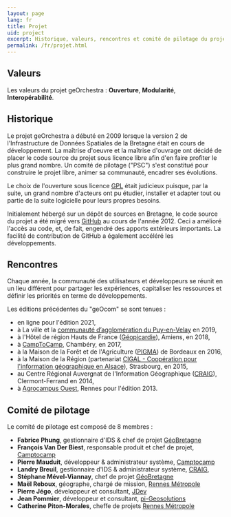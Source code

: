 ```yaml
---
layout: page
lang: fr
title: Projet
uid: project
excerpt: Historique, valeurs, rencontres et comité de pilotage du projet
permalink: /fr/projet.html
---
```


## Valeurs

Les valeurs du projet geOrchestra : **Ouverture**, **Modularité**, **Interopérabilité**.

## Historique

Le projet geOrchestra a débuté en 2009 lorsque la version 2 de l'Infrastructure de Données Spatiales de la Bretagne était en cours de développement.
La maîtrise d'oeuvre et la maîtrise d'ouvrage ont décidé de placer le code source du projet sous licence libre afin d'en faire profiter le plus grand nombre.
Un comité de pilotage ("PSC") s'est constitué pour construire le projet libre, animer sa communauté, encadrer ses évolutions.

Le choix de l'ouverture sous licence [GPL](http://fr.wikipedia.org/wiki/Licence_publique_g%C3%A9n%C3%A9rale_GNU) était judicieux puisque, par la suite, un grand nombre d'acteurs ont pu étudier, installer et adapter tout ou partie de la suite logicielle pour leurs propres besoins.

Initialement hébergé sur un dépôt de sources en Bretagne, le code source du projet a été migré vers [GitHub](https://github.com/georchestra) au cours de l'année 2012.
Ceci a amélioré l'accès au code, et, de fait, engendré des apports extérieurs importants. La facilité de contribution de GitHub a également accéléré les développements.

## Rencontres

Chaque année, la communauté des utilisateurs et développeurs se réunit en un lieu différent pour partager les expériences, capitaliser les ressources et définir les priorités en terme de développements.

Les éditions précédentes du "geOcom" se sont tenues :

 * en ligne pour l'édition 2021,
 * à La ville et la [communauté d’agglomération du Puy-en-Velay](https://opendata.agglo-lepuyenvelay.fr/) en 2019,
 * à l'Hôtel de région Hauts de France ([Géopicardie](http://www.geopicardie.fr/portail/)), Amiens, en 2018,
 * à [CampToCamp](https://www.camptocamp.com), Chambéry, en 2017,
 * à la Maison de la Forêt et de l'Agriculture ([PIGMA](https://www.pigma.org)) de Bordeaux en 2016,
 * à la Maison de la Région (partenariat [CIGAL - Coopération pour l'information géographique en Alsace](http://www.cigalsace.org/portail/)), Strasbourg, en 2015,
 * au Centre Régional Auvergnat de l'Information Géographique ([CRAIG](http://craig.fr/)), Clermont-Ferrand en 2014,
 * à [Agrocampus Ouest](http://www.agrocampus-ouest.fr/), Rennes pour l'édition 2013.

## Comité de pilotage

Le comité de pilotage est composé de 8 membres :

 * **Fabrice Phung**, gestionnaire d'IDS & chef de projet [GéoBretagne](https://geobretagne.fr)
 * **François Van Der Biest**, responsable produit et chef de projet, [Camptocamp](http://www.camptocamp.com/)
 * **Pierre Mauduit**, développeur & administrateur système, [Camptocamp](http://www.camptocamp.com/)
 * **Landry Breuil**, gestionnaire d'IDS & administrateur système, [CRAIG](http://craig.fr/),
 * **Stéphane Mével-Viannay**, chef de projet [GéoBretagne](https://geobretagne.fr)
 * **Maël Reboux**, géographe, chargé de mission, [Rennes Métropole](http://metropole.rennes.bzh/)
 * **Pierre Jégo**, développeur et consultant, [JDev](https://jdev.fr/)
 * **Jean Pommier**, développeur et consultant, [pi-Geosolutions](http://www.pi-geosolutions.fr/)
 * **Catherine Piton-Morales**, cheffe de projets [Rennes Métropole](https://metropole.rennes.fr//) 
